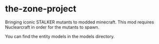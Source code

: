# the-zone-project
Bringing iconic STALKER mutants to modded minecraft.
This mod requires Nuclearcraft in order for the mutants to spawn.

You can find the entity models in the models directory. 
